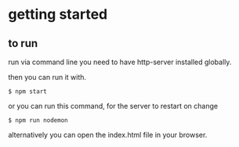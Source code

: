 # getting started

## to run 
run via command line you need to have http-server installed globally.

then you can run it with.
```
$ npm start
```
or you can run this command, for the server to restart on change
```
$ npm run nodemon
```

alternatively you can open the index.html file in your browser.